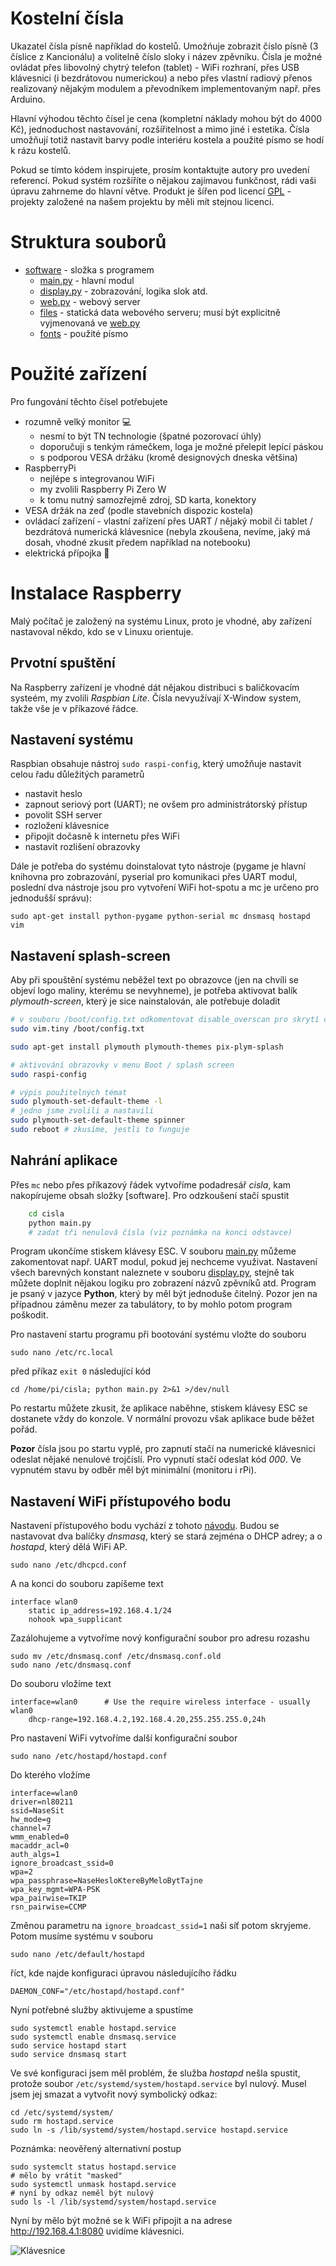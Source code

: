 Kostelní čísla
=========================
Ukazatel čísla písně například do kostelů. Umožńuje zobrazit číslo písně (3 číslice z Kancionálu) a volitelně číslo sloky i název zpěvníku. Čísla je možné ovládat přes libovolný chytrý telefon (tablet) - WiFi rozhraní, přes USB klávesnici (i bezdrátovou numerickou) a nebo přes vlastní radiový přenos realizovaný nějakým modulem a převodníkem implementovaným např. přes Arduino.

Hlavní výhodou těchto čísel je cena (kompletní náklady mohou být do 4000 Kč), jednoduchost nastavování, rozšířitelnost a mimo jiné i estetika. Čísla umožňují totiž nastavit barvy podle interiéru kostela a použité písmo se hodí k rázu kostelů.

Pokud se tímto kódem inspirujete, prosím kontaktujte autory pro uvedení referencí. Pokud systém rozšíříte o nějakou zajímavou funkčnost, rádi vaši úpravu zahrneme do hlavní větve. Produkt je šířen pod licencí [GPL](LICENSE) - projekty založené na našem projektu by měli mít stejnou licenci.


Struktura souborů
============================
 - [software](software) - složka s programem
   - [main.py](software/main.py) - hlavní modul
   - [display.py](software/display.py) - zobrazování, logika slok atd.
   - [web.py](software/web.py) - webový server
   - [files](software/files) - statická data webového serveru; musí být explicitně vyjmenovaná ve [web.py](software/web.py)
   - [fonts](software/fonts) - použité písmo

Použité zařízení
==============================
Pro fungování těchto čísel potřebujete
 - rozumně velký monitor :computer:
    - nesmí to být TN technologie (špatné pozorovací úhly)
    - doporučuji s tenkým rámečkem, loga je možné přelepit lepící páskou
    - s podporou VESA držáku (kromě designových dneska většina)
 - RaspberryPi 
    - nejlépe s integrovanou WiFi
    - my zvolili Raspberry Pi Zero W
    - k tomu nutný samozřejmě zdroj, SD karta, konektory
 - VESA držák na zeď (podle stavebních dispozic kostela)
 - ovládací zařízení - vlastní zařízení přes UART / nějaký mobil či tablet / bezdrátová numerická klávesnice (nebyla zkoušena, nevíme, jaký má dosah, vhodné zkusit předem například na notebooku)
  - elektrická přípojka :electric_plug:

Instalace Raspberry
===============================
Malý počítač je založený na systému Linux, proto je vhodné, aby zařízení nastavoval někdo, kdo se v Linuxu orientuje.

Prvotní spuštění
---------------------
Na Raspberry zařízení je vhodné dát nějakou distribuci s baličkovacím systeém, my zvolili *Raspbian Lite*. Čísla nevyužívají X-Window system, takže vše je v příkazové řádce.

Nastavení systému
---------------------
Raspbian obsahuje nástroj ``sudo raspi-config``, který umožňuje nastavit celou řadu důležitých parametrů

  - nastavit heslo
  - zapnout seriový port (UART); ne ovšem pro administrátorský přístup
  - povolit SSH server
  - rozložení klávesnice
  - připojit dočasně k internetu přes WiFi
  - nastavit rozlišení obrazovky

Dále je potřeba do systému doinstalovat tyto nástroje (pygame je hlavní knihovna pro zobrazování, pyserial pro komunikaci přes UART modul, poslední dva nástroje jsou pro vytvoření WiFi hot-spotu a mc je určeno pro jednodušší správu):


    sudo apt-get install python-pygame python-serial mc dnsmasq hostapd vim
    

Nastavení splash-screen
-----------------
Aby při spouštění systému neběžel text po obrazovce (jen na chvíli se objeví logo maliny, kterému se nevyhneme), je potřeba aktivovat balík *plymouth-screen*, který je sice nainstalován, ale potřebuje doladit


```bash
# v souboru /boot/config.txt odkomentovat disable_overscan pro skrytí černých okrajů
sudo vim.tiny /boot/config.txt

sudo apt-get install plymouth plymouth-themes pix-plym-splash

# aktivování obrazovky v menu Boot / splash screen
sudo raspi-config

# výpis použitelných témat
sudo plymouth-set-default-theme -l
# jedno jsme zvolili a nastavili
sudo plymouth-set-default-theme spinner
sudo reboot # zkusíme, jestli to funguje
```

Nahrání aplikace
----------
Přes `mc` nebo přes příkazový řádek vytvoříme podadresář *cisla*, kam nakopírujeme obsah složky [software]. Pro odzkoušení stačí spustit

```bash
    cd cisla
    python main.py
    # zadat tři nenulová čísla (viz poznámka na konci odstavce)
```

Program ukončíme stiskem klávesy ESC. V souboru [main.py](software/main.py) můžeme zakomentovat např. UART modul, pokud jej nechceme využivat. Nastavení všech barevných konstant naleznete v souboru [display.py](software/display.py), stejně tak můžete doplnit nějakou logiku pro zobrazení názvů zpěvníků atd. Program je psaný v jazyce **Python**, který by měl být jednoduše čitelný. Pozor jen na případnou záměnu mezer za tabulátory, to by mohlo potom program poškodit.

Pro nastavení startu programu při bootování systému vložte do souboru
  
    sudo nano /etc/rc.local

před příkaz `exit 0` následující kód
     
    cd /home/pi/cisla; python main.py 2>&1 >/dev/null

Po restartu můžete zkusit, že aplikace naběhne, stiskem klávesy ESC se dostanete vždy do konzole. V normální provozu však aplikace bude běžet pořád.

**Pozor** čísla jsou po startu vyplé, pro zapnutí stačí na numerické klávesnici odeslat nějaké nenulové trojčíslí. Pro vypnutí stačí odeslat kód *000*. Ve vypnutém stavu by odběr měl být minimální (monitoru i rPi).

Nastavení WiFi přístupového bodu
-----------
Nastavení přístupového bodu vychází z tohoto [návodu](https://www.raspberrypi.org/documentation/configuration/wireless/access-point.md). Budou se nastavovat dva balíčky *dnsmasq*, který se stará zejména o DHCP adrey; a o *hostapd*, který dělá WiFi AP.

    sudo nano /etc/dhcpcd.conf

A na konci do souboru zapíšeme text

    interface wlan0
        static ip_address=192.168.4.1/24
        nohook wpa_supplicant

Zazálohujeme a vytvoříme nový konfigurační soubor pro adresu rozashu

    sudo mv /etc/dnsmasq.conf /etc/dnsmasq.conf.old
    sudo nano /etc/dnsmasq.conf

Do souboru vložíme text

    interface=wlan0      # Use the require wireless interface - usually wlan0  
        dhcp-range=192.168.4.2,192.168.4.20,255.255.255.0,24h

Pro nastavení WiFi vytvoříme další konfigurační soubor
   
    sudo nano /etc/hostapd/hostapd.conf

Do kterého vložíme

```config
interface=wlan0
driver=nl80211
ssid=NaseSit
hw_mode=g
channel=7
wmm_enabled=0
macaddr_acl=0
auth_algs=1
ignore_broadcast_ssid=0
wpa=2
wpa_passphrase=NaseHesloKtereByMeloBytTajne
wpa_key_mgmt=WPA-PSK
wpa_pairwise=TKIP
rsn_pairwise=CCMP
```

Změnou parametru na `ignore_broadcast_ssid=1` naši síť potom skryjeme. Potom musíme systému v souboru 
     
    sudo nano /etc/default/hostapd

říct, kde najde konfiguraci úpravou následujícího řádku

    DAEMON_CONF="/etc/hostapd/hostapd.conf"

Nyní potřebné služby aktivujeme a spustíme

    sudo systemctl enable hostapd.service
    sudo systemctl enable dnsmasq.service
    sudo service hostapd start
    sudo service dnsmasq start



Ve své konfiguraci jsem měl problém, že služba *hostapd* nešla spustit, protože soubor `/etc/systemd/system/hostapd.service` byl nulový. Musel jsem jej smazat a vytvořit nový symbolický odkaz:

    cd /etc/systemd/system/
    sudo rm hostapd.service
    sudo ln -s /lib/systemd/system/hostapd.service hostapd.service
    
Poznámka: neověřený alternativní postup

    sudo systemclt status hostapd.service
    # mělo by vrátit "masked"
    sudo systemctl unmask hostapd.service
    # nyní by odkaz neměl být nulový
    sudo ls -l /lib/systemd/system/hostapd.service

Nyní by mělo být možné se k WiFi připojit a na adrese http://192.168.4.1:8080  uvidíme klávesnici.

![Klávesnice](img/klavesnice.png)
